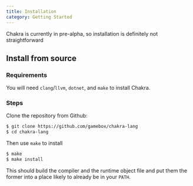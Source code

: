 ```yaml
---
title: Installation
category: Getting Started
---
```


Chakra is currently in pre-alpha, so installation is definitely not straightforward


## Install from source

### Requirements

You will need `clang`/`llvm`, `dotnet`, and `make` to install Chakra.

### Steps

Clone the repository from Github:

```sh
$ git clone https://github.com/gamebox/chakra-lang
$ cd chakra-lang
```

Then use `make` to install

```sh
$ make
$ make install
```

This should build the compiler and the runtime object file and put them the former into a place likely to already be in your `PATH`.